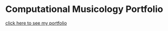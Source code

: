 # Computational Musicology Portfolio

[click here to see my portfolio](https://saltpile123.github.io/CM_Portfolio/)
